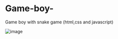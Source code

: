 # Game-boy-
Game boy with snake game (html,css and javascript)


![image](https://user-images.githubusercontent.com/99621429/204177225-7b538142-6f74-43b2-84c6-3eceb0ae1c8c.png)
